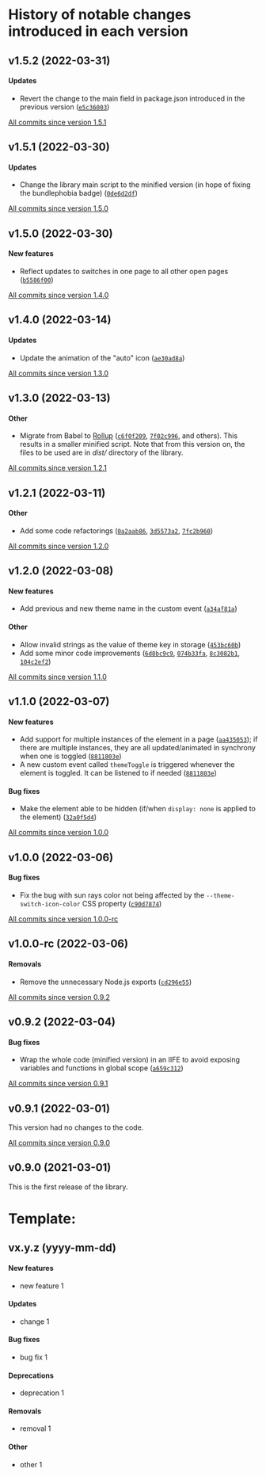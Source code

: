 # History of notable changes introduced in each version

## v1.5.2 (2022-03-31)
#### Updates
  - Revert the change to the main field in package.json introduced in the previous version ([`e5c36003`](https://github.com/mahozad/theme-switch/commit/e5c36003))

[All commits since version 1.5.1](https://github.com/mahozad/theme-switch/compare/v1.5.1...v1.5.2)

## v1.5.1 (2022-03-30)
#### Updates
  - Change the library main script to the minified version (in hope of fixing the bundlephobia badge) ([`0de6d2df`](https://github.com/mahozad/theme-switch/commit/0de6d2df))

[All commits since version 1.5.0](https://github.com/mahozad/theme-switch/compare/v1.5.0...v1.5.1)

## v1.5.0 (2022-03-30)
#### New features
  - Reflect updates to switches in one page to all other open pages ([`b5586f00`](https://github.com/mahozad/theme-switch/commit/b5586f00))

[All commits since version 1.4.0](https://github.com/mahozad/theme-switch/compare/v1.4.0...v1.5.0)

## v1.4.0 (2022-03-14)
#### Updates
  - Update the animation of the "auto" icon ([`ae30ad8a`](https://github.com/mahozad/theme-switch/commit/ae30ad8a))

[All commits since version 1.3.0](https://github.com/mahozad/theme-switch/compare/v1.3.0...v1.4.0)

## v1.3.0 (2022-03-13)
#### Other
  - Migrate from Babel to [Rollup](https://rollupjs.org/) ([`c6f0f209`](https://github.com/mahozad/theme-switch/commit/c6f0f209), [`7f02c996`](https://github.com/mahozad/theme-switch/commit/7f02c996), and others).
    This results in a smaller minified script.
    Note that from this version on, the files to be used are in *dist/* directory of the library.

[All commits since version 1.2.1](https://github.com/mahozad/theme-switch/compare/v1.2.1...v1.3.0)

## v1.2.1 (2022-03-11)
#### Other
  - Add some code refactorings ([`0a2aab86`](https://github.com/mahozad/theme-switch/commit/0a2aab86), [`3d5573a2`](https://github.com/mahozad/theme-switch/commit/3d5573a2), [`7fc2b960`](https://github.com/mahozad/theme-switch/commit/7fc2b960))

[All commits since version 1.2.0](https://github.com/mahozad/theme-switch/compare/v1.2.0...v1.2.1)

## v1.2.0 (2022-03-08)
#### New features
  - Add previous and new theme name in the custom event ([`a34af81a`](https://github.com/mahozad/theme-switch/commit/a34af81a))
#### Other
  - Allow invalid strings as the value of theme key in storage ([`453bc60b`](https://github.com/mahozad/theme-switch/commit/453bc60b))
  - Add some minor code improvements ([`6d8bc9c9`](https://github.com/mahozad/theme-switch/commit/6d8bc9c9), [`074b33fa`](https://github.com/mahozad/theme-switch/commit/074b33fa), [`8c3082b1`](https://github.com/mahozad/theme-switch/commit/8c3082b1), [`104c2ef2`](https://github.com/mahozad/theme-switch/commit/104c2ef2))

[All commits since version 1.1.0](https://github.com/mahozad/theme-switch/compare/v1.1.0...v1.2.0)

## v1.1.0 (2022-03-07)
#### New features
  - Add support for multiple instances of the element in a page ([`aa435053`](https://github.com/mahozad/theme-switch/commit/aa435053));
    if there are multiple instances, they are all updated/animated in synchrony when one is toggled ([`8811803e`](https://github.com/mahozad/theme-switch/commit/8811803e))
  - A new custom event called `themeToggle` is triggered whenever the element is toggled. It can be listened to if needed ([`8811803e`](https://github.com/mahozad/theme-switch/commit/8811803e))
#### Bug fixes
  - Make the element able to be hidden (if/when `display: none` is applied to the element) ([`32a0f5d4`](https://github.com/mahozad/theme-switch/commit/32a0f5d4))

[All commits since version 1.0.0](https://github.com/mahozad/theme-switch/compare/v1.0.0...v1.1.0)

## v1.0.0 (2022-03-06)
#### Bug fixes
  - Fix the bug with sun rays color not being affected by the `--theme-switch-icon-color` CSS property ([`c90d7874`](https://github.com/mahozad/theme-switch/commit/c90d7874))

[All commits since version 1.0.0-rc](https://github.com/mahozad/theme-switch/compare/v1.0.0-rc...v1.0.0)

## v1.0.0-rc (2022-03-06)
#### Removals
  - Remove the unnecessary Node.js exports ([`cd296e55`](https://github.com/mahozad/theme-switch/commit/cd296e55))

[All commits since version 0.9.2](https://github.com/mahozad/theme-switch/compare/v0.9.2...v1.0.0-rc)

## v0.9.2 (2022-03-04)
#### Bug fixes
  - Wrap the whole code (minified version) in an IIFE to avoid exposing variables and functions in global scope ([`a659c312`](https://github.com/mahozad/theme-switch/commit/a659c312))

[All commits since version 0.9.1](https://github.com/mahozad/theme-switch/compare/v0.9.1...v0.9.2)

## v0.9.1 (2022-03-01)
This version had no changes to the code.

[All commits since version 0.9.0](https://github.com/mahozad/theme-switch/compare/v0.9.0...v0.9.1)

## v0.9.0 (2021-03-01)
This is the first release of the library.


[comment]: <> (NOTE: Be aware that modifying the format of this file might impact the script that makes the body of GitHub releases)


# Template:
## vx.y.z (yyyy-mm-dd)
#### New features
  - new feature 1
#### Updates
  - change 1
#### Bug fixes
  - bug fix 1
#### Deprecations
  - deprecation 1
#### Removals
  - removal 1
#### Other
  - other 1
